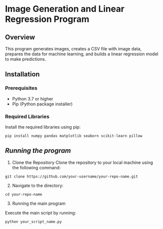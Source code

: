 # Image Generation and Linear Regression Program

## Overview
This program generates images, creates a CSV file with image data, prepares the data for machine learning, and builds a linear regression model to make predictions.

## Installation

### Prerequisites
- Python 3.7 or higher
- Pip (Python package installer)

### Required Libraries
Install the required libraries using pip:

`pip install numpy pandas matplotlib seaborn scikit-learn pillow`


## *Running the program*



1. Clone the Repository 
Clone the repository to your local machine using the following command:

`git clone https://github.com/your-username/your-repo-name.git`

2. Navigate to the directory: 

`cd your-repo-name
`

3. Running the main program

Execute the main script by running: 

`python your_script_name.py
`

